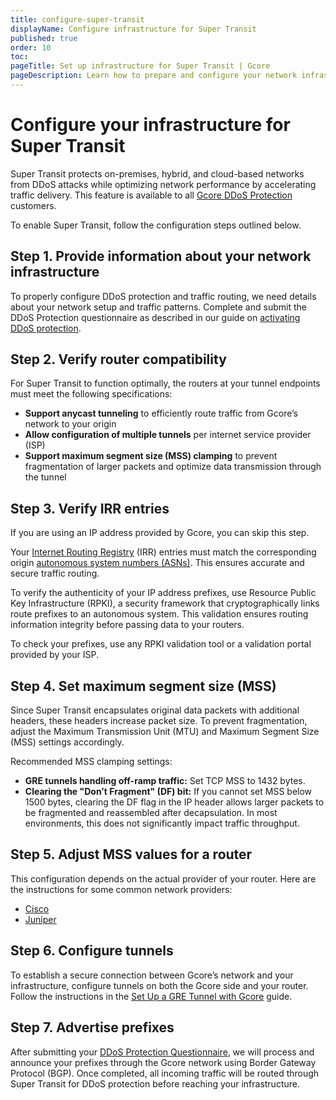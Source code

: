 ```yaml
---
title: configure-super-transit
displayName: Configure infrastructure for Super Transit
published: true
order: 10
toc:
pageTitle: Set up infrastructure for Super Transit | Gcore
pageDescription: Learn how to prepare and configure your network infrastructure to use the Super Transit feature effectively.
---
```

# Configure your infrastructure for Super Transit

Super Transit protects on-premises, hybrid, and cloud-based networks from DDoS attacks while optimizing network performance by accelerating traffic delivery. This feature is available to all <a href="https://gcore.com/ddos-protection">Gcore DDoS Protection</a> customers.

To enable Super Transit, follow the configuration steps outlined below.

## Step 1. Provide information about your network infrastructure

To properly configure DDoS protection and traffic routing, we need details about your network setup and traffic patterns. Complete and submit the DDoS Protection questionnaire as described in our guide on <a href="https://gcore.com/docs/ddos-protection/activate-ddos-protection">activating DDoS protection</a>.

## Step 2. Verify router compatibility

For Super Transit to function optimally, the routers at your tunnel endpoints must meet the following specifications:
* **Support anycast tunneling** to efficiently route traffic from Gcore’s  network to your origin
* **Allow configuration of multiple tunnels** per internet service provider (ISP)
* **Support maximum segment size (MSS) clamping** to prevent fragmentation of larger packets and optimize data transmission through the tunnel

## Step 3. Verify IRR entries

<alert-element type="info" title="Info">
If you are using an IP address provided by Gcore, you can skip this step.
</alert-element>

Your <a href="https://irr.net/" target="_blank">Internet Routing Registry</a> (IRR) entries must match the corresponding origin <a href="https://en.wikipedia.org/wiki/Autonomous_system_(Internet)" target="_blank">autonomous system numbers (ASNs)</a>. This ensures accurate and secure traffic routing.

To verify the authenticity of your IP address prefixes, use Resource Public Key Infrastructure (RPKI), a security framework that cryptographically links route prefixes to an autonomous system. This validation ensures routing information integrity before passing data to your routers.

To check your prefixes, use any RPKI validation tool or a validation portal provided by your ISP.

## Step 4. Set maximum segment size (MSS)

Since Super Transit encapsulates original data packets with additional headers, these headers increase packet size. To prevent fragmentation, adjust the Maximum Transmission Unit (MTU) and Maximum Segment Size (MSS) settings accordingly.

Recommended MSS clamping settings:
- **GRE tunnels handling off-ramp traffic:** Set TCP MSS to 1432 bytes.
- **Clearing the "Don’t Fragment" (DF) bit:** If you cannot set MSS below 1500 bytes, clearing the DF flag in the IP header allows larger packets to be fragmented and reassembled after decapsulation. In most environments, this does not significantly impact traffic throughput.

## Step 5. Adjust MSS values for a router

This configuration depends on the actual provider of your router. Here are the instructions for some common network providers:
* <a href="https://www.cisco.com/en/US/docs/ios-xml/ios/ipapp/command/ip_tcp_adjust-mss_through_ip_wccp_web-cache_accelerated.html#GUID-68044D35-A53E-42C1-A7AB-9236333DA8C4" target="_blank">Cisco</a>
* <a href="https://www.juniper.net/documentation/en_US/junos/topics/reference/configuration-statement/tcp-mss-edit-system.html" target="_blank">Juniper</a>

## Step 6. Configure tunnels

To establish a secure connection between Gcore’s network and your infrastructure, configure tunnels on both the Gcore side and your router. Follow the instructions in the <a href="https://gcore.com/docs/ddos-protection/gre-tunneling/set-a-gre-tunnel-with-gcore">Set Up a GRE Tunnel with Gcore</a> guide.

## Step 7. Advertise prefixes

After submitting your <a href="https://gcore.com/docs/ddos-protection/activate-ddos-protection#ddos-questionnaire">DDoS Protection Questionnaire</a>, we will process and announce your prefixes through the Gcore network using Border Gateway Protocol (BGP). Once completed, all incoming traffic will be routed through Super Transit for DDoS protection before reaching your infrastructure.
